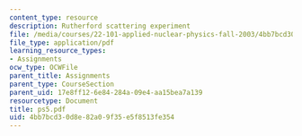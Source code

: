 ```yaml
---
content_type: resource
description: Rutherford scattering experiment
file: /media/courses/22-101-applied-nuclear-physics-fall-2003/4bb7bcd30d8e82a09f35e5f8513fe354_ps5.pdf
file_type: application/pdf
learning_resource_types:
- Assignments
ocw_type: OCWFile
parent_title: Assignments
parent_type: CourseSection
parent_uid: 17e8ff12-6e84-284a-09e4-aa15bea7a139
resourcetype: Document
title: ps5.pdf
uid: 4bb7bcd3-0d8e-82a0-9f35-e5f8513fe354
---
```

